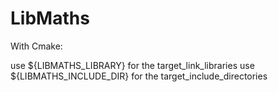 # LibMaths

With Cmake:

use ${LIBMATHS_LIBRARY} for the target_link_libraries
use ${LIBMATHS_INCLUDE_DIR} for the target_include_directories
